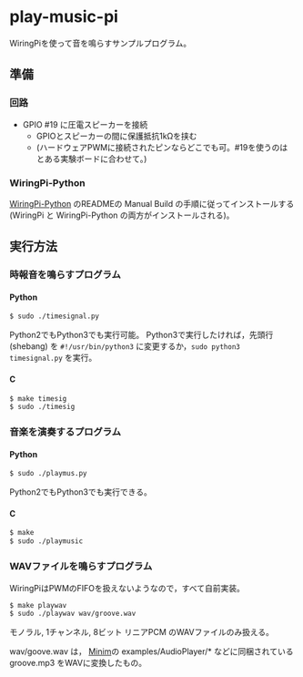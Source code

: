 # play-music-pi
WiringPiを使って音を鳴らすサンプルプログラム。

## 準備
### 回路

  * GPIO #19 に圧電スピーカーを接続
    * GPIOとスピーカーの間に保護抵抗1kΩを挟む
    * (ハードウェアPWMに接続されたピンならどこでも可。#19を使うのは とある実験ボードに合わせて。)

### WiringPi-Python

[WiringPi-Python](https://github.com/WiringPi/WiringPi-Python) のREADMEの Manual Build の手順に従ってインストールする
(WiringPi と WiringPi-Python の両方がインストールされる)。

## 実行方法

### 時報音を鳴らすプログラム

#### Python
```sh
$ sudo ./timesignal.py
```
Python2でもPython3でも実行可能。
Python3で実行したければ，先頭行 (shebang) を `#!/usr/bin/python3` に変更するか，`sudo python3 timesignal.py` を実行。

#### C
```sh
$ make timesig
$ sudo ./timesig
```

### 音楽を演奏するプログラム

#### Python
```sh
$ sudo ./playmus.py
```

Python2でもPython3でも実行できる。

#### C
```sh
$ make
$ sudo ./playmusic
```

### WAVファイルを鳴らすプログラム

WiringPiはPWMのFIFOを扱えないようなので，すべて自前実装。

```sh
$ make playwav
$ sudo ./playwav wav/groove.wav
```

モノラル, 1チャンネル, 8ビット リニアPCM のWAVファイルのみ扱える。

wav/goove.wav は，
[Minim](https://github.com/ddf/Minim)の
examples/AudioPlayer/* などに同梱されている groove.mp3 をWAVに変換したもの。
